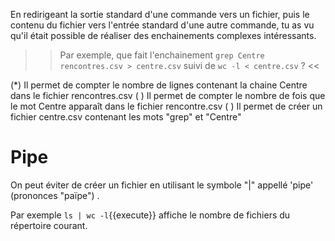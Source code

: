 En redirigeant la sortie standard d'une commande vers un fichier, puis le contenu du fichier vers l'entrée standard d'une autre commande, tu as vu qu'il était possible de réaliser des enchainements complexes intéressants.

>> Par exemple, que fait l'enchainement `grep Centre rencontres.csv > centre.csv` suivi de `wc -l < centre.csv` ? <<

(*) Il permet de compter le nombre de lignes contenant la chaine Centre dans le fichier rencontres.csv
( ) Il permet de compter le nombre de fois que le mot Centre apparaît dans le fichier rencontre.csv
( ) Il permet de créer un fichier centre.csv contenant les mots "grep" et "Centre"

# Pipe

On peut éviter de créer un fichier en utilisant le symbole "|" appellé 'pipe' (prononces "païpe") .

Par exemple `ls | wc -l`{{execute}} affiche le nombre de fichiers du répertoire courant.
